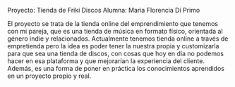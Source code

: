 Proyecto: Tienda de Friki Discos
Alumna: Maria Florencia Di Primo

El proyecto se trata de la tienda online del emprendimiento que tenemos con mi pareja, que es una tienda de música en formato físico, orientada al género indie y relacionados. Actualmente tenemos tienda online a través de empretienda pero la idea es poder tener la nuestra propia y customizarla para que sea una tienda de discos, con cosas que hoy en día no podemos hacer en esa plataforma y que mejorarían la experiencia del cliente. Además, es una forma de poner en práctica los conocimientos aprendidos en un proyecto propio y real.